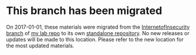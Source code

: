 # This branch has been migrated
On 2017-01-01, these materials were migrated from the [InternetofInsecurity branch](https://github.com/JonZeolla/Lab/tree/InternetofInsecurity) of [my lab repo](https://github.com/JonZeolla/Lab) to its own [standalone repository](https://github.com/JonZeolla/lab-InternetofInsecurity).  No new releases or updates will be made to this location.  Please refer to the new location for the most updated materials.

